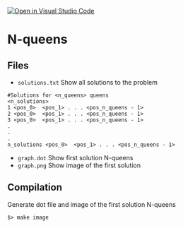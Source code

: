 [![Open in Visual Studio Code](https://classroom.github.com/assets/open-in-vscode-f059dc9a6f8d3a56e377f745f24479a46679e63a5d9fe6f495e02850cd0d8118.svg)](https://classroom.github.com/online_ide?assignment_repo_id=6079037&assignment_repo_type=AssignmentRepo)

# N-queens

## Files
* `solutions.txt` Show all solutions to the problem

```
#Solutions for <n_queens> queens
<n_solutions>
1 <pos_0>  <pos_1> . . . <pos_n_queens - 1>
2 <pos_0>  <pos_1> . . . <pos_n_queens - 1>
3 <pos_0>  <pos_1> . . . <pos_n_queens - 1>
.
.
.
n_solutions <pos_0>  <pos_1> . . . <pos_n_queens - 1>
```

* `graph.dot` Show first solution N-queens
* `graph.png` Show image of the first solution


## Compilation

Generate dot file and image of the first solution N-queens
```
$> make image
```